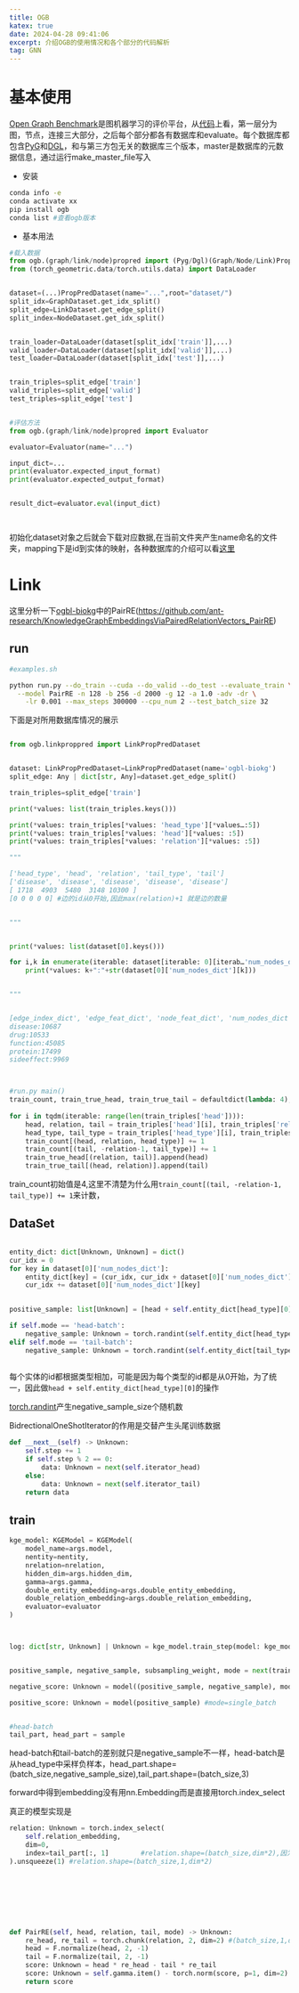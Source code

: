 ```yaml
---
title: OGB
katex: true
date: 2024-04-28 09:41:06
excerpt: 介绍OGB的使用情况和各个部分的代码解析
tag: GNN
---
```


# 基本使用
[Open Graph Benchmark](https://ogb.stanford.edu/)是图机器学习的评价平台，从[代码](https://github.com/snap-stanford/ogb/tree/master/ogb)上看，第一层分为图，节点，连接三大部分，之后每个部分都各有数据库和evaluate。每个数据库都包含[PyG](https://pytorch-geometric.readthedocs.io/en/latest/)和[DGL](https://www.dgl.ai/)，和与第三方包无关的数据库三个版本，master是数据库的元数据信息，通过运行make_master_file写入

- 安装
```bash
conda info -e
conda activate xx
pip install ogb
conda list #查看ogb版本
```
- 基本用法
```python
#载入数据
from ogb.(graph/link/node)propred import (Pyg/Dgl)(Graph/Node/Link)PropPredDataset
from (torch_geometric.data/torch.utils.data) import DataLoader


dataset=(...)PropPredDataset(name="...",root="dataset/")
split_idx=GraphDataset.get_idx_split()
split_edge=LinkDataset.get_edge_split()
split_index=NodeDataset.get_idx_split()


train_loader=DataLoader(dataset[split_idx['train']],...)
valid_loader=DataLoader(dataset[split_idx['valid']],...)
test_loader=DataLoader(dataset[split_idx['test']],...)


train_triples=split_edge['train']
valid_triples=split_edge['valid']
test_triples=split_edge['test']


#评估方法
from ogb.(graph/link/node)propred import Evaluator

evaluator=Evaluator(name="...")

input_dict=...
print(evaluator.expected_input_format)
print(evaluator.expected_output_format)


result_dict=evaluator.eval(input_dict)




```

初始化dataset对象之后就会下载对应数据,在当前文件夹产生name命名的文件夹，mapping下是id到实体的映射，各种数据库的介绍可以看[这里](https://ogb.stanford.edu/docs/dataset_overview/)


# Link

这里分析一下[ogbl-biokg](https://ogb.stanford.edu/docs/linkprop/#ogbl-biokg)中的PairRE(https://github.com/ant-research/KnowledgeGraphEmbeddingsViaPairedRelationVectors_PairRE)

## run

```bash
#examples.sh 

python run.py --do_train --cuda --do_valid --do_test --evaluate_train \
  --model PairRE -n 128 -b 256 -d 2000 -g 12 -a 1.0 -adv -dr \
    -lr 0.001 --max_steps 300000 --cpu_num 2 --test_batch_size 32

```

下面是对所用数据库情况的展示

```python

from ogb.linkproppred import LinkPropPredDataset


dataset: LinkPropPredDataset=LinkPropPredDataset(name='ogbl-biokg')
split_edge: Any | dict[str, Any]=dataset.get_edge_split()

train_triples=split_edge['train']

print(*values: list(train_triples.keys()))

print(*values: train_triples[*values: 'head_type'][*values…:5])
print(*values: train_triples[*values: 'head'][*values: :5])
print(*values: train_triples[*values: 'relation'][*values: :5])

"""

['head_type', 'head', 'relation', 'tail_type', 'tail']
['disease', 'disease', 'disease', 'disease', 'disease']
[ 1718  4903  5480  3148 10300 ]
[0 0 0 0 0] #边的id从0开始,因此max(relation)+1 就是边的数量


"""


print(*values: list(dataset[0].keys()))

for i,k in enumerate(iterable: dataset[iterable: 0][iterab…'num_nodes_dict']):
    print(*values: k+":"+str(dataset[0]['num_nodes_dict'][k]))


"""


[edge_index_dict', 'edge_feat_dict', 'node_feat_dict', 'num_nodes_dict', 'edge_reltype']
disease:10687
drug:10533
function:45085
protein:17499
sideeffect:9969

```

```python


#run.py main()
train_count, train_true_head, train_true_tail = defaultdict(lambda: 4), defaultdict(list), defaultdict(list)
 
for i in tqdm(iterable: range(len(train_triples['head']))):
    head, relation, tail = train_triples['head'][i], train_triples['relation'][i], train_triples['tail'][i]
    head_type, tail_type = train_triples['head_type'][i], train_triples['tail_type'][i]
    train_count[(head, relation, head_type)] += 1
    train_count[(tail, -relation-1, tail_type)] += 1
    train_true_head[(relation, tail)].append(head)
    train_true_tail[(head, relation)].append(tail)

```
train_count初始值是4,这里不清楚为什么用`train_count[(tail, -relation-1, tail_type)] += 1`来计数，


## DataSet

```python

entity_dict: dict[Unknown, Unknown] = dict()
cur_idx = 0
for key in dataset[0]['num_nodes_dict']:
    entity_dict[key] = (cur_idx, cur_idx + dataset[0]['num_nodes_dict'][key])
    cur_idx += dataset[0]['num_nodes_dict'][key]
                             

positive_sample: list[Unknown] = [head + self.entity_dict[head_type][0], relation, tail + self.entity_dict[tail_type][0]]

if self.mode == 'head-batch':
    negative_sample: Unknown = torch.randint(self.entity_dict[head_type][0], self.entity_dict[head_type][1], (self.negative_sample_size,))
elif self.mode == 'tail-batch':
    negative_sample: Unknown = torch.randint(self.entity_dict[tail_type][0], self.entity_dict[tail_type][1], (self.negative_sample_size,))
                                         


```
每个实体的id都根据类型相加，可能是因为每个类型的id都是从0开始，为了统一，因此做`head + self.entity_dict[head_type][0]`的操作


[torch.randint](https://pytorch.org/docs/stable/generated/torch.randint.html)产生negative_sample_size个随机数



BidrectionalOneShotIterator的作用是交替产生头尾训练数据
```python
def __next__(self) -> Unknown:
    self.step += 1
    if self.step % 2 == 0:
        data: Unknown = next(self.iterator_head)
    else:
        data: Unknown = next(self.iterator_tail)
    return data


```

## train
```python
kge_model: KGEModel = KGEModel(
    model_name=args.model,
    nentity=nentity,
    nrelation=nrelation,
    hidden_dim=args.hidden_dim,
    gamma=args.gamma,
    double_entity_embedding=args.double_entity_embedding,
    double_relation_embedding=args.double_relation_embedding,
    evaluator=evaluator                                                                
)



log: dict[str, Unknown] | Unknown = kge_model.train_step(model: kge_model, optimizer: optimizer, train_iterator: train_iterator, args: args)


positive_sample, negative_sample, subsampling_weight, mode = next(train_iterator)

negative_score: Unknown = model((positive_sample, negative_sample), mode=mode)

positive_score: Unknown = model(positive_sample) #mode=single_batch


#head-batch
tail_part, head_part = sample

```
head-batch和tail-batch的差别就只是negative_sample不一样，head-batch是从head_type中采样负样本，head_part.shape=(batch_size,negative_sample_size),tail_part.shape=(batch_size,3)



forward中得到embedding没有用nn.Embedding而是直接用torch.index_select


真正的模型实现是
```python
relation: Unknown = torch.index_select(
    self.relation_embedding,
    dim=0,
    index=tail_part[:, 1]        #relation.shape=(batch_size,dim*2),因为指定了double_relation_embedding
).unsqueeze(1) #relation.shape=(batch_size,1,dim*2)








def PairRE(self, head, relation, tail, mode) -> Unknown:
    re_head, re_tail = torch.chunk(relation, 2, dim=2) #(batch_size,1,dim),纵向切分
    head = F.normalize(head, 2, -1)
    tail = F.normalize(tail, 2, -1)
    score: Unknown = head * re_head - tail * re_tail
    score: Unknown = self.gamma.item() - torch.norm(score, p=1, dim=2)
    return score


```










